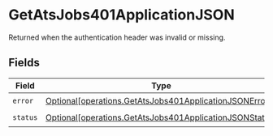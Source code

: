 # GetAtsJobs401ApplicationJSON

Returned when the authentication header was invalid or missing.


## Fields

| Field                                                                                                                        | Type                                                                                                                         | Required                                                                                                                     | Description                                                                                                                  |
| ---------------------------------------------------------------------------------------------------------------------------- | ---------------------------------------------------------------------------------------------------------------------------- | ---------------------------------------------------------------------------------------------------------------------------- | ---------------------------------------------------------------------------------------------------------------------------- |
| `error`                                                                                                                      | [Optional[operations.GetAtsJobs401ApplicationJSONError]](undefined/models/operations/getatsjobs401applicationjsonerror.md)   | :heavy_check_mark:                                                                                                           | N/A                                                                                                                          |
| `status`                                                                                                                     | [Optional[operations.GetAtsJobs401ApplicationJSONStatus]](undefined/models/operations/getatsjobs401applicationjsonstatus.md) | :heavy_check_mark:                                                                                                           | N/A                                                                                                                          |